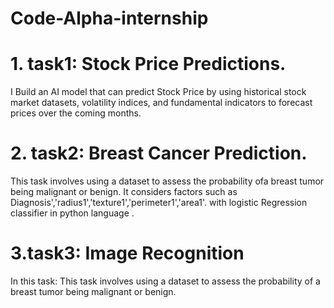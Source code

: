 # Code-Alpha-internship
# 1. task1: Stock Price Predictions.
I Build an AI model that can predict Stock Price by using historical stock market datasets, volatility indices, and fundamental indicators to forecast prices over the coming months.

# 2.  task2: Breast Cancer Prediction.
This task involves using a dataset to assess the probability ofa breast tumor being malignant or benign.
 It considers factors such as Diagnosis','radius1','texture1','perimeter1','area1'.
with logistic Regression  classifier in python language .

# 3.task3: Image Recognition
In this task:
 This task involves using a dataset to assess the probability of a breast tumor being malignant or benign.

